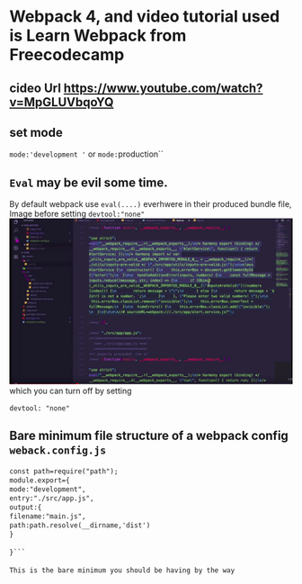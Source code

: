 # Webpack 4, and video tutorial used is **Learn Webpack from Freecodecamp**

## cideo Url https://www.youtube.com/watch?v=MpGLUVbqoYQ

## set mode

`mode:'development '` or `mode:`production``

## `Eval` may be evil some time.

By default webpack use `eval(....)` everhwere in their produced bundle file,
Image before setting `devtool:"none"`
![](./assets/img/beforedevtoolnone.png)
which you can turn off by setting

```
devtool: "none"
```

## Bare minimum file structure of a webpack config `weback.config.js`

````
const path=require("path");
module.export={
mode:"development",
entry:"./src/app.js",
output:{
filename:"main.js",
path:path.resolve(__dirname,'dist')
}

}```

This is the bare minimum you should be having by the way
````
